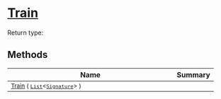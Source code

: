 # [Train](./DtwClassifier-100663856.md)


Return type:
## Methods

| Name | Summary | 
| --- | --- | 
| <sub>[Train](./DtwClassifier-100663856.md) ( [`List`](https://docs.microsoft.com/en-us/dotnet/api/System.Collections.Generic.List-1)\<[`Signature`](./../../../Signature.md)> )</sub><img width=200/>| <sub></sub>| <br>


